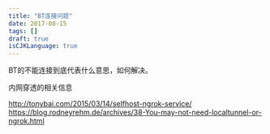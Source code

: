 ```yaml
---
title: "BT连接问题"
date: 2017-08-15
tags: []
draft: true
isCJKLanguage: true
---
```


BT的不能连接到底代表什么意思，如何解决。

内网穿透的相关信息

http://tonybai.com/2015/03/14/selfhost-ngrok-service/
https://blog.rodneyrehm.de/archives/38-You-may-not-need-localtunnel-or-ngrok.html